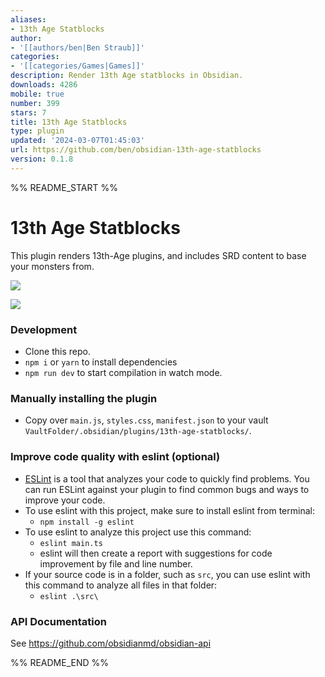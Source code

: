 ```yaml
---
aliases:
- 13th Age Statblocks
author:
- '[[authors/ben|Ben Straub]]'
categories:
- '[[categories/Games|Games]]'
description: Render 13th Age statblocks in Obsidian.
downloads: 4286
mobile: true
number: 399
stars: 7
title: 13th Age Statblocks
type: plugin
updated: '2024-03-07T01:45:03'
url: https://github.com/ben/obsidian-13th-age-statblocks
version: 0.1.8
---
```


%% README_START %%

# 13th Age Statblocks

This plugin renders 13th-Age plugins, and includes SRD content to base your monsters from.

![](https://user-images.githubusercontent.com/39902/149404290-3dcb6793-0437-496d-b066-b2d7d5355374.png)

![](https://user-images.githubusercontent.com/39902/149404315-5a9d6d45-55da-421b-b424-9596d2f95d55.png)


### Development

- Clone this repo.
- `npm i` or `yarn` to install dependencies
- `npm run dev` to start compilation in watch mode.

### Manually installing the plugin

- Copy over `main.js`, `styles.css`, `manifest.json` to your vault `VaultFolder/.obsidian/plugins/13th-age-statblocks/`.

### Improve code quality with eslint (optional)
- [ESLint](https://eslint.org/) is a tool that analyzes your code to quickly find problems. You can run ESLint against your plugin to find common bugs and ways to improve your code.
- To use eslint with this project, make sure to install eslint from terminal:
  - `npm install -g eslint`
- To use eslint to analyze this project use this command:
  - `eslint main.ts`
  - eslint will then create a report with suggestions for code improvement by file and line number.
- If your source code is in a folder, such as `src`, you can use eslint with this command to analyze all files in that folder:
  - `eslint .\src\`


### API Documentation

See https://github.com/obsidianmd/obsidian-api


%% README_END %%